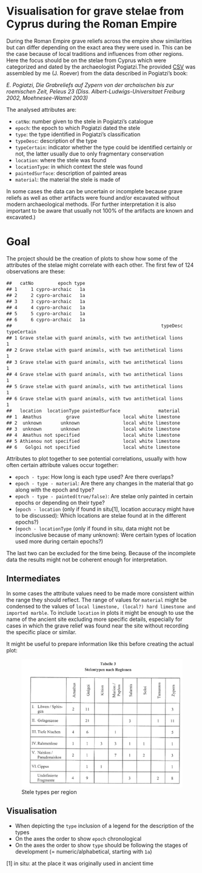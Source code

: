 # Visualisation for grave stelae from Cyprus during the Roman Empire

During the Roman Empire grave reliefs across the empire show
similarities but can differ depending on the exact area they were used
in. This can be the case because of local traditions and influences from
other regions.  
Here the focus should be on the stelae from Cyprus which were
categorized and dated by the archaeologist Pogiatzi.The provided
[CSV](StelaeCyprus.csv) was assembled by me (J. Roever) from the data
described in Pogiatzi’s book:

*E. Pogiatzi, Die Grabreliefs auf Zypern von der archaischen bis zur
roemischen Zeit, Peleus 23 (Diss. Albert-Ludwigs-Universitaet Freiburg
2002, Moehnesee-Wamel 2003)*

The analysed attributes are:

-   `catNo`: number given to the stele in Pogiatzi’s catalogue
-   `epoch`: the epoch to which Pogiatzi dated the stele
-   `type`: the type identified in Pogiatzi’s classification
-   `typeDesc`: description of the type
-   `typeCertain`: indicator whether the type could be identified
    certainly or not, the latter usually due to only fragmentary
    conservation
-   `location`: where the stele was found
-   `locationType`: in which context the stele was found
-   `paintedSurface`: description of painted areas
-   `material`: the material the stele is made of

In some cases the data can be uncertain or incomplete because grave
reliefs as well as other artifacts were found and/or excavated without
modern archaeological methods. (For further interpretation it is also
important to be aware that usually not 100% of the artifacts are known
and excavated.)

# Goal

The project should be the creation of plots to show how some of the
attributes of the stelae might correlate with each other. The first few
of 124 observations are these:

    ##   catNo         epoch type
    ## 1     1 cypro-archaic   1a
    ## 2     2 cypro-archaic   1a
    ## 3     3 cypro-archaic   1a
    ## 4     4 cypro-archaic   1a
    ## 5     5 cypro-archaic   1a
    ## 6     6 cypro-archaic   1a
    ##                                                       typeDesc typeCertain
    ## 1 Grave stelae with guard animals, with two antithetical lions           1
    ## 2 Grave stelae with guard animals, with two antithetical lions           1
    ## 3 Grave stelae with guard animals, with two antithetical lions           1
    ## 4 Grave stelae with guard animals, with two antithetical lions           1
    ## 5 Grave stelae with guard animals, with two antithetical lions           1
    ## 6 Grave stelae with guard animals, with two antithetical lions           1
    ##   location  locationType paintedSurface              material
    ## 1  Amathus         grave                local white limestone
    ## 2  unknown       unknown                local white limestone
    ## 3  unknown       unknown                local white limestone
    ## 4  Amathus not specified                local white limestone
    ## 5 Athienou not specified                local white limestone
    ## 6   Golgoi not specified                local white limestone

Attributes to plot together to see potential correlations, usually with
how often certain attribute values occur together:

-   `epoch - type`: How long is each type used? Are there overlaps?
-   `epoch - type - material`: Are there any changes in the material
    that go along with the epoch and type?
-   `epoch - type - painted(true/false)`: Are stelae only painted in
    certain epochs or depending on their type?
-   (`epoch - location` (only if found in situ[1], location accuracy
    might have to be discussed): Which locations are stelae found at in
    the different epochs?)
-   (`epoch - locationType` (only if found in situ, data might not be
    inconclusive because of many unknown): Were certain types of
    location used more during certain epochs?)

The last two can be excluded for the time being. Because of the
incomplete data the results might not be coherent enough for
interpretation.

## Intermediates

In some cases the attribute values need to be made more consistent
within the range they should reflect. The range of values for `material`
might be condensed to the values of
`local limestone, (local?) hard limestone and imported marble`. To
include `location` in plots it might be enough to use the name of the
ancient site excluding more specific details, especially for cases in
which the grave relief was found near the site without recording the
specific place or similar.

It might be useful to prepare information like this before creating the
actual plot:

<figure>
<img src="steleTypeRegion.PNG" alt="Stele types per region" />
<figcaption aria-hidden="true">Stele types per region</figcaption>
</figure>

## Visualisation

-   When depicting the `type` inclusion of a legend for the description
    of the types
-   On the axes the order to show `epoch` chronological
-   On the axes the order to show `type` should be following the stages
    of development (= numeric/alphabetical, starting with `1a`)

[1] in situ: at the place it was originally used in ancient time
